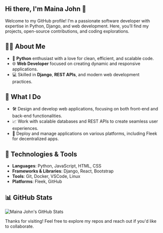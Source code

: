 
## Hi there, I'm Maina John 👋

Welcome to my GitHub profile! I’m a passionate software developer with expertise in Python, Django, and web development. Here, you’ll find my projects, open-source contributions, and coding explorations.

## 👨‍💻 About Me
- 🐍 **Python** enthusiast with a love for clean, efficient, and scalable code.
- 🌐 **Web Developer** focused on creating dynamic and responsive applications.
- 💻 Skilled in **Django**, **REST APIs**, and modern web development practices.

## 💼 What I Do
- 🛠️ Design and develop web applications, focusing on both front-end and back-end functionalities.
- 📈 Work with scalable databases and REST APIs to create seamless user experiences.
- 🚀 Deploy and manage applications on various platforms, including Fleek for decentralized apps.

## 🚀 Technologies & Tools
- **Languages**: Python, JavaScript, HTML, CSS
- **Frameworks & Libraries**: Django, React, Bootstrap
- **Tools**: Git, Docker, VSCode, Linux
- **Platforms**: Fleek, GitHub

## 📊 GitHub Stats
![Maina John's GitHub Stats](https://github-readme-stats.vercel.app/api?username=mainajohn5100&show_icons=true&theme=radical)

Thanks for visiting! Feel free to explore my repos and reach out if you'd like to collaborate.

